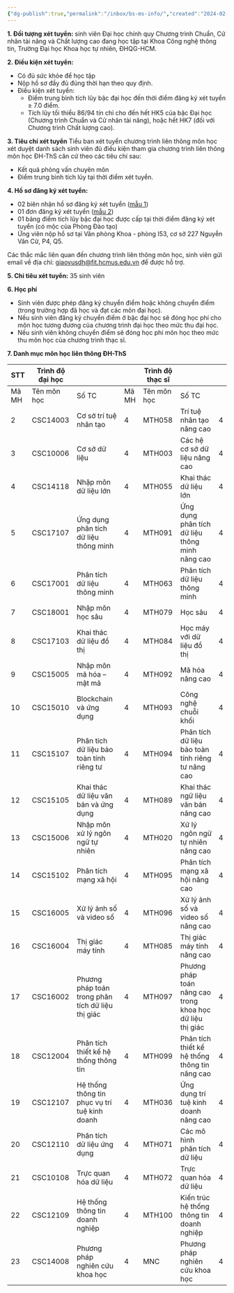 ```yaml
---
{"dg-publish":true,"permalink":"/inbox/bs-ms-info/","created":"2024-02-25T15:34:23.311+07:00","updated":"2024-02-25T15:41:57.063+07:00"}
---
```



**1. Đối tượng xét tuyển:** sinh viên Đại học chính quy Chương trình Chuẩn, Cử nhân tài năng và Chất lượng cao đang học tập tại Khoa Công nghệ thông tin, Trường Đại học Khoa học tự nhiên, ĐHQG-HCM.

**2. Điều kiện xét tuyển:**
- Có đủ sức khỏe để học tập
- Nộp hồ sơ đầy đủ đúng thời hạn theo quy định.
- Điều kiện xét tuyển:
    - Điểm trung bình tích lũy bậc đại học đến thời điểm đăng ký xét tuyển ≥ 7.0 điểm.
    - Tích lũy tối thiểu 86/94 tín chỉ cho đến hết HK5 của bậc Đại học (Chương trình Chuẩn và Cử nhân tài năng), hoặc hết HK7 (đối với Chương trình Chất lượng cao).

**3. Tiêu chí xét tuyển**
Tiểu ban xét tuyển chương trình liên thông môn học xét duyệt danh sách sinh viên đủ điều kiện tham gia chương trình liên thông môn học ĐH-ThS căn cứ theo các tiêu chí sau:
- Kết quả phỏng vấn chuyên môn
- Điểm trung bình tích lũy tại thời điểm xét tuyển.

**4. Hồ sơ đăng ký xét tuyển:**
- 02 biên nhận hồ sơ đăng ký xét tuyển ([mẫu 1](https://www.fit.hcmus.edu.vn/media/graduate/Mau-1-Bien-nhan-ho-so.docx))
- 01 đơn đăng ký xét tuyển ([mẫu 2](https://www.fit.hcmus.edu.vn/media/graduate/Mau-2-Don-dang-ky-xet-tuyen.docx))
- 01 bảng điểm tích lũy bậc đại học được cấp tại thời điểm đăng ký xét tuyển (có mộc của Phòng Đào tạo)
- Ứng viên nộp hồ sơ tại Văn phòng Khoa - phòng I53, cơ sở 227 Nguyễn Văn Cừ, P4, Q5.

Các thắc mắc liên quan đến chương trình liên thông môn học, sinh viên gửi email về địa chỉ: [giaovusdh@fit.hcmus.edu.vn](mailto:giaovusdh@fit.hcmus.edu.vn) để được hỗ trợ.

**5. Chỉ tiêu xét tuyển:** 35 sinh viên

**6. Học phí**
- Sinh viên được phép đăng ký chuyển điểm hoặc không chuyển điểm (trong trường hợp đã học và đạt các môn đại học).
- Nếu sinh viên đăng ký chuyển điểm ở bậc đại học sẽ đóng học phí cho môn học tương đương của chương trình đại học theo mức thu đại học.
- Nếu sinh viên không chuyển điểm sẽ đóng học phí môn học theo mức thu môn học của chương trình thạc sĩ.

**7. Danh mục môn học liên thông ĐH-ThS**

| STT   | Trình độ đại học |                                                   |       | Trình độ thạc sĩ |                                                           |     |
| ----- | ---------------- | ------------------------------------------------- | ----- | ---------------- | --------------------------------------------------------- | --- |
| Mã MH | Tên môn học      | Số TC                                             | Mã MH | Tên môn học      | Số TC                                                     |     |
| 2     | CSC14003         | Cơ sở trí tuệ nhân tạo                            | 4     | MTH058           | Trí tuệ nhân tạo nâng cao                                 | 4   |
| 3     | CSC10006         | Cơ sở dữ liệu                                     | 4     | MTH003           | Các hệ cơ sở dữ liệu nâng cao                             | 4   |
| 4     | CSC14118         | Nhập môn dữ liệu lớn                              | 4     | MTH055           | Khai thác dữ liệu lớn                                     | 4   |
| 5     | CSC17107         | Ứng dụng phân tích dữ liệu thông minh             | 4     | MTH091           | Ứng dụng phân tích dữ liệu thông minh nâng cao            | 4   |
| 6     | CSC17001         | Phân tích dữ liệu thông minh                      | 4     | MTH063           | Phân tích dữ liệu thông minh                              | 4   |
| 7     | CSC18001         | Nhập môn học sâu                                  | 4     | MTH079           | Học sâu                                                   | 4   |
| 8     | CSC17103         | Khai thác dữ liệu đồ thị                          | 4     | MTH084           | Học máy với dữ liệu đồ thị                                | 4   |
| 9     | CSC15005         | Nhập môn mã hóa – mật mã                          | 4     | MTH092           | Mã hóa nâng cao                                           | 4   |
| 10    | CSC15010         | Blockchain và ứng dụng                            | 4     | MTH093           | Công nghệ chuỗi khối                                      | 4   |
| 11    | CSC15107         | Phân tích dữ liệu bảo toàn tính riêng tư          | 4     | MTH094           | Phân tích dữ liệu bảo toàn tính riêng tư nâng cao         | 4   |
| 12    | CSC15105         | Khai thác dữ liệu văn bản và ứng dụng             | 4     | MTH089           | Khai thác ngữ liệu văn bản nâng cao                       | 4   |
| 13    | CSC15006         | Nhập môn xử lý ngôn ngữ tự nhiên                  | 4     | MTH020           | Xử lý ngôn ngữ tự nhiên nâng cao                      | 4   |
| 14    | CSC15102         | Phân tích mạng xã hội                             | 4     | MTH095           | Phân tích mạng xã hội nâng cao                            | 4   |
| 15    | CSC16005         | Xử lý ảnh số và video số                          | 4     | MTH096           | Xử lý ảnh số và video số nâng cao                         | 4   |
| 16    | CSC16004         | Thị giác máy tính                                 | 4     | MTH085           | Thị giác máy tính nâng cao                                | 4   |
| 17    | CSC16002         | Phương pháp toán trong phân tích dữ liệu thị giác | 4     | MTH097           | Phương pháp toán nâng cao trong khoa học dữ liệu thị giác | 4   |
| 18    | CSC12004         | Phân tích thiết kế hệ thống thông tin             | 4     | MTH099           | Phân tích thiết kế hệ thống thông tin nâng cao            | 4   |
| 19    | CSC12107         | Hệ thống thông tin phục vụ trí tuệ kinh doanh     | 4     | MTH036           | Ứng dụng trí tuệ kinh doanh nâng cao                      | 4   |
| 20    | CSC12110         | Phân tích dữ liệu ứng dụng                        | 4     | MTH071           | Các mô hình phân tích dữ liệu                             | 4   |
| 21    | CSC10108         | Trực quan hóa dữ liệu                             | 4     | MTH072           | Trực quan hóa dữ liệu                                     | 4   |
| 22    | CSC12109         | Hệ thống thông tin doanh nghiệp                   | 4     | MTH100           | Kiến trúc hệ thống thông tin doanh nghiệp                 | 4   |
| 23    | CSC14008         | Phương pháp nghiên cứu khoa học                   | 4     | MNC              | Phương pháp nghiên cứu khoa học                           | 4   |